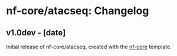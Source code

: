 # nf-core/atacseq: Changelog

## v1.0dev - [date]
Initial release of nf-core/atacseq, created with the [nf-core](http://nf-co.re/) template.
